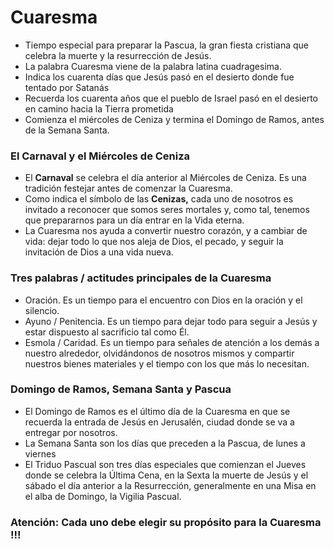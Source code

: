 # Cuaresma

* Tiempo especial para preparar la Pascua, la gran fiesta cristiana que celebra la muerte y la resurrección de Jesús.
* La palabra Cuaresma viene de la palabra latina cuadragesima.
* Indica los cuarenta días que Jesús pasó en el desierto donde fue tentado por Satanás
* Recuerda los cuarenta años que el pueblo de Israel pasó en el desierto en camino hacia la Tierra prometida
* Comienza el miércoles de Ceniza y termina el Domingo de Ramos, antes de la Semana Santa.

### El Carnaval y el Miércoles de Ceniza

* El **Carnaval** se celebra el día anterior al Miércoles de Ceniza. Es una tradición festejar antes de comenzar la Cuaresma.
* Como indica el símbolo de las **Cenizas,** cada uno de nosotros es invitado a reconocer que somos seres mortales y, como tal, tenemos que prepararnos para un día entrar en la Vida eterna.
* La Cuaresma nos ayuda a convertir nuestro corazón, y a cambiar de vida: dejar todo lo que nos aleja de Dios, el pecado, y seguir la invitación de Dios a una vida nueva.

### Tres palabras / actitudes principales de la Cuaresma

* Oración. Es un tiempo para el encuentro con Dios en la oración y el silencio.
* Ayuno / Penitencia. Es un tiempo para dejar todo para seguir a Jesús y estar dispuesto al sacrificio tal como Él.
* Esmola / Caridad. Es un tiempo para señales de atención a los demás a nuestro alrededor, olvidándonos de nosotros mismos y compartir nuestros bienes materiales y el tiempo con los que más lo necesitan.

### Domingo de Ramos, Semana Santa y Pascua

* El Domingo de Ramos es el último día de la Cuaresma en que se recuerda la entrada de Jesús en Jerusalén, ciudad donde se va a entregar por nosotros.
* La Semana Santa son los días que preceden a la Pascua, de lunes a viernes
* El Triduo Pascual son tres días especiales que comienzan el Jueves donde se celebra la Última Cena, en la Sexta la muerte de Jesús y el sábado el día anterior a la Resurrección, generalmente en una Misa en el alba de Domingo, la Vigilia Pascual.

### Atención: Cada uno debe elegir su propósito para la Cuaresma !!!

